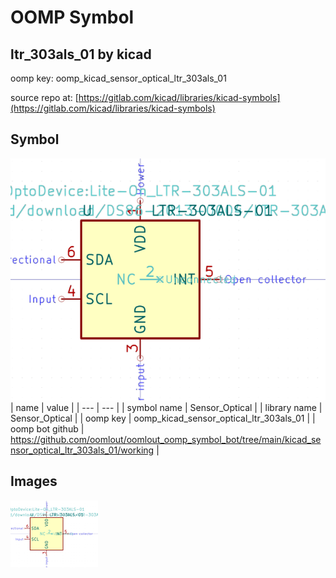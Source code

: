 # OOMP Symbol  
## ltr_303als_01  by kicad  
  
oomp key: oomp_kicad_sensor_optical_ltr_303als_01  
  
source repo at: [https://gitlab.com/kicad/libraries/kicad-symbols](https://gitlab.com/kicad/libraries/kicad-symbols)  
## Symbol  
  
[![working.png](working_600.png)](working.png)  
| name | value | 
| --- | --- | 
| symbol name | Sensor_Optical | 
| library name | Sensor_Optical | 
| oomp key | oomp_kicad_sensor_optical_ltr_303als_01 | 
| oomp bot github | https://github.com/oomlout/oomlout_oomp_symbol_bot/tree/main/kicad_sensor_optical_ltr_303als_01/working | 
## Images  
  
[![working.png](working_140.png)](working.png)  
